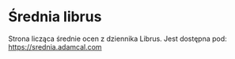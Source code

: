 # Średnia librus

Strona licząca średnie ocen z dziennika Librus. Jest dostępna pod: https://srednia.adamcal.com
